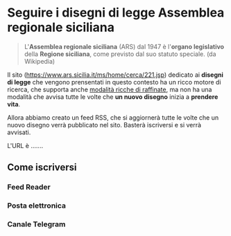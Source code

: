 # Seguire i disegni di legge Assemblea regionale siciliana

> L'**Assemblea regionale siciliana** (ARS) dal 1947 è l'**organo legislativo** della **Regione siciliana**, come previsto dal suo statuto speciale. (da Wikipedia)

Il sito (<https://www.ars.sicilia.it/ms/home/cerca/221.jsp>) dedicato ai **disegni di legge** che vengono prensentati in questo contesto ha un ricco motore di ricerca, che supporta anche [modalità ricche di raffinate](https://w3.ars.sicilia.it/home/cerca/help.jsp), ma non ha una modalità che avvisa tutte le volte che **un nuovo disegno** inizia a **prendere vita**.

Allora abbiamo creato un feed RSS, che si aggiornerà tutte le volte che un nuovo disegno verrà pubblicato nel sito. Basterà iscriversi e si verrà avvisati.

L'URL è .......

## Come iscriversi

### Feed Reader

### Posta elettronica

### Canale Telegram
